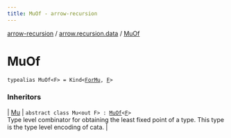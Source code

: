 ```yaml
---
title: MuOf - arrow-recursion
---
```


[arrow-recursion](../index.html) / [arrow.recursion.data](index.html) / [MuOf](./-mu-of.html)

# MuOf

`typealias MuOf<F> = Kind<`[`ForMu`](-for-mu.html)`, `[`F`](-mu-of.html#F)`>`

### Inheritors

| [Mu](-mu/index.html) | `abstract class Mu<out F> : `[`MuOf`](./-mu-of.html)`<`[`F`](-mu/index.html#F)`>`<br>Type level combinator for obtaining the least fixed point of a type. This type is the type level encoding of cata. |

